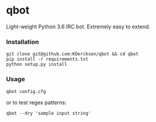 qbot
====

Light-weight Python 3.6 IRC bot. Extremely easy to extend.

### Installation

    git clone git@github.com:KDercksen/qbot && cd qbot
    pip install -r requirements.txt
    python setup.py install

### Usage

    qbot config.cfg

or to test regex patterns:

    qbot --dry 'sample input string'
